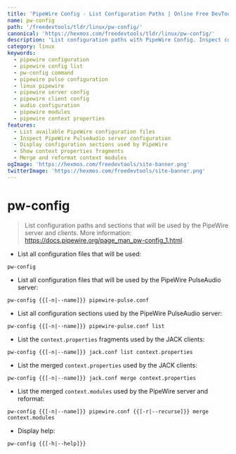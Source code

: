 ```yaml
---
title: 'PipeWire Config - List Configuration Paths | Online Free DevTools by Hexmos'
name: pw-config
path: '/freedevtools/tldr/linux/pw-config/'
canonical: 'https://hexmos.com/freedevtools/tldr/linux/pw-config/'
description: 'List configuration paths with PipeWire Config. Inspect configuration files and sections for PipeWire server and clients. Free online tool, no registration required.'
category: linux
keywords:
  - pipewire configuration
  - pipewire config list
  - pw-config command
  - pipewire pulse configuration
  - linux pipewire
  - pipewire server config
  - pipewire client config
  - audio configuration
  - pipewire modules
  - pipewire context properties
features:
  - List available PipeWire configuration files
  - Inspect PipeWire PulseAudio server configuration
  - Display configuration sections used by PipeWire
  - Show context properties fragments
  - Merge and reformat context modules
ogImage: 'https://hexmos.com/freedevtools/site-banner.png'
twitterImage: 'https://hexmos.com/freedevtools/site-banner.png'
---
```


# pw-config

> List configuration paths and sections that will be used by the PipeWire server and clients.
> More information: <https://docs.pipewire.org/page_man_pw-config_1.html>.

- List all configuration files that will be used:

`pw-config`

- List all configuration files that will be used by the PipeWire PulseAudio server:

`pw-config {{[-n|--name]}} pipewire-pulse.conf`

- List all configuration sections used by the PipeWire PulseAudio server:

`pw-config {{[-n|--name]}} pipewire-pulse.conf list`

- List the `context.properties` fragments used by the JACK clients:

`pw-config {{[-n|--name]}} jack.conf list context.properties`

- List the merged `context.properties` used by the JACK clients:

`pw-config {{[-n|--name]}} jack.conf merge context.properties`

- List the merged `context.modules` used by the PipeWire server and reformat:

`pw-config {{[-n|--name]}} pipewire.conf {{[-r|--recurse]}} merge context.modules`

- Display help:

`pw-config {{[-h|--help]}}`
